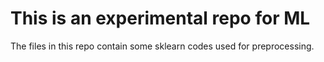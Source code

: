 # This is an experimental repo for ML

The files in this repo contain some sklearn codes used for preprocessing.